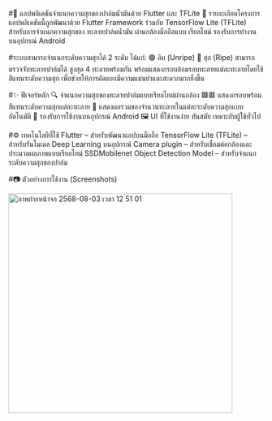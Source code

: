 #🌴 แอปพลิเคชันจำแนกความสุกของปาล์มน้ำมันด้วย Flutter และ TFLite
📱 รายละเอียดโครงการ
แอปพลิเคชันนี้ถูกพัฒนาด้วย Flutter Framework ร่วมกับ TensorFlow Lite (TFLite) สำหรับการจำแนกความสุกของ ทะลายปาล์มน้ำมัน ผ่านกล้องมือถือแบบ เรียลไทม์ รองรับการทำงานบนอุปกรณ์ Android

#ระบบสามารถจำแนกระดับความสุกได้ 2 ระดับ ได้แก่:
🟢 ดิบ (Unripe)
🔴 สุก (Ripe)
สามารถตรวจจับทะลายปาล์มได้ สูงสุด 4 ทะลายพร้อมกัน พร้อมแสดงกรอบล้อมรอบทะลายแต่ละทะลายโดยใช้ สีแทนระดับความสุก เพื่อช่วยให้การคัดแยกมีความแม่นยำและสะดวกมากยิ่งขึ้น

#✨ ฟีเจอร์หลัก
🔍 จำแนกความสุกของทะลายปาล์มแบบเรียลไทม์ผ่านกล้อง
🟩🟥 แสดงกรอบพร้อมสีแทนระดับความสุกแต่ละทะลาย
🔢 แสดงผลรวมของจำนวนทะลายในแต่ละระดับความสุกแบบอัตโนมัติ
📱 รองรับการใช้งานบนอุปกรณ์ Android
🖼️ UI ที่ใช้งานง่าย ทันสมัย เหมาะกับผู้ใช้ทั่วไป

#⚙️ เทคโนโลยีที่ใช้
Flutter – สำหรับพัฒนาแอปบนมือถือ
TensorFlow Lite (TFLite) – สำหรับรันโมเดล Deep Learning บนอุปกรณ์
Camera plugin – สำหรับเชื่อมต่อกล้องและประมวลผลภาพแบบเรียลไทม์
SSDMobilenet Object Detection Model – สำหรับจำแนกระดับความสุกของปาล์ม

#📷 ตัวอย่างการใช้งาน (Screenshots)

<img width="441" height="433" alt="ภาพถ่ายหน้าจอ 2568-08-03 เวลา 12 51 01" src="https://github.com/user-attachments/assets/a2975a4d-9dcd-4b50-80fe-e15c5551eb14" />
